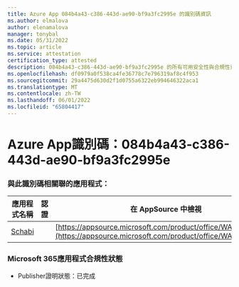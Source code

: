```yaml
---
title: Azure App 084b4a43-c386-443d-ae90-bf9a3fc2995e 的識別碼資訊
ms.author: elmalova
author: elenamalova
manager: tonybal
ms.date: 05/31/2022
ms.topic: article
ms.service: attestation
certification_type: attested
description: 084b4a43-c386-443d-ae90-bf9a3fc2995e 的所有可用安全性與合規性資訊。
ms.openlocfilehash: df0979a0f538ca4fe36778c7e796319af8c4f953
ms.sourcegitcommit: 29a4475d630d2f1d0755a6322eb994646322aca1
ms.translationtype: MT
ms.contentlocale: zh-TW
ms.lasthandoff: 06/01/2022
ms.locfileid: "65804417"
---
```

# <a name="azure-app-id-084b4a43-c386-443d-ae90-bf9a3fc2995e"></a>Azure App識別碼：084b4a43-c386-443d-ae90-bf9a3fc2995e


### <a name="apps-associated-with-this-id"></a>與此識別碼相關聯的應用程式：
| **應用程式名稱** | **認證** | **在 AppSource 中檢視** |
|--------------|---------------|-----------------------|
| [Schabi](../forward/WA200003728.md) |  | [https://appsource.microsoft.com/product/office/WA200003728](https://appsource.microsoft.com/product/office/WA200003728) |

### <a name="microsoft-365-app-compliance-status"></a>Microsoft 365應用程式合規性狀態
- Publisher證明狀態：已完成
